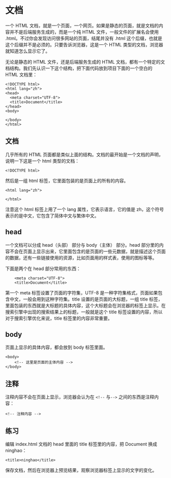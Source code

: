 # 文档

一个 HTML 文档，就是一个页面，一个网页。如果是静态的页面，就是文档的内容并不是后端服务生成的，而是一个纯 HTML 文件，一般文件的扩展名会使用 .html。不过你会发现访问很多网站的页面，结尾并没有 .html 这个后缀，也就是这个后缀并不是必须的。只要告诉浏览器，这是一个 HTML 类型的文档，浏览器就知道怎么显示它了。

无论是静态的 HTML 文件，还是后端服务生成的 HTML 文档，都有一个特定的文档结构。我们先认识一下这个结构，把下面代码放到项目下面的一个空白的 HTML 文档里：

```
<!DOCTYPE html>
<html lang="zh">
<head>
  <meta charset="UTF-8">
  <title>Document</title>
</head>
<body>

</body>
</html>
```

## 文档

几乎所有的 HTML 页面都是类似上面的结构。文档的最开始是一个文档的声明，说明一下这是一个 html 类型的文档：

```
<!DOCTYPE html>
```

然后是一组 html 标签，它里面包装的是页面上的所有的内容。

```
<html lang="zh">

</html>
```

注意这个 html 标签上用了一个 lang 属性，它表示语言，它的值是 zh，这个符号表示的是中文，它包含了简体中文与繁体中文。

## head

一个文档可以分成 head（头部） 部分与 body（主体） 部分。head 部分里的内容不会在页面上显示出来，它里面包含的是页面的一些元数据，就是描述这个页面的数据，还有一些链接使用的资源，比如页面用的样式表，使用的图标等等。

下面是两个在 head 部分常用的东西：

```
    <meta charset="UTF-8">
    <title>Document</title>
```

第一个 meta 标签设置了页面的字符集，UTF-8 是一种字符集格式，页面如果包含中文，一般会用到这种字符集。title 设置的是页面的大标题，一组 title 标签，里面包装的东西就是大标题的具体内容，这个大标题会在浏览器的标签上显示。在搜索引擎中出现的搜索结果上的标题，一般就是这个 title 标签设置的内容，所以对于搜索引擎优化来说，title 标签里的内容非常重要。

## body

页面上显示的具体内容，都会放到 body 标签里面。

```
<body>
    <!-- 这里是页面的主体内容 -->
</body>
```

## 注释

注释内容不会在页面上显示，浏览器会认为在 `<!--` 与`-->` 之间的东西是注释内容：

```
<!-- 注释内容 -->
```

## 练习

编辑 index.html 文档的 head 里面的 title 标签里的内容，把 Document 换成 ninghao：

```
<title>ninghao</title>
```

保存文档，然后在浏览器上预览结果，观察浏览器标签上显示的文字的变化。

